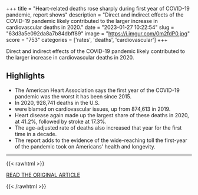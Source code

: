+++
title = "Heart-related deaths rose sharply during first year of COVID-19 pandemic, report shows"
description = "Direct and indirect effects of the COVID-19 pandemic likely contributed to the larger increase in cardiovascular deaths in 2020."
date = "2023-01-27 10:22:54"
slug = "63d3a5e092da8a7b84dbff89"
image = "https://i.imgur.com/0m2fdP0.jpg"
score = "753"
categories = ['rates', 'deaths', 'cardiovascular']
+++

Direct and indirect effects of the COVID-19 pandemic likely contributed to the larger increase in cardiovascular deaths in 2020.

## Highlights

- The American Heart Association says the first year of the COVID-19 pandemic was the worst it has been since 2015.
- In 2020, 928,741 deaths in the U.S.
- were blamed on cardiovascular issues, up from 874,613 in 2019.
- Heart disease again made up the largest share of these deaths in 2020, at 41.2%, followed by stroke at 17.3%.
- The age-adjusted rate of deaths also increased that year for the first time in a decade.
- The report adds to the evidence of the wide-reaching toll the first-year of the pandemic took on Americans' health and longevity.

---

{{< rawhtml >}}
  <p class="article-category">
    <a target="_blank" href="https://www.cbsnews.com/news/heart-related-deaths-covid-19/">READ THE ORIGINAL ARTICLE</a>
  </p>
{{< /rawhtml >}}
